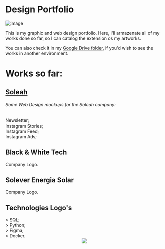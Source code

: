 # Design Portfolio

![image](https://github.com/daviebatista/design-portfolio/assets/91736880/cc5270d7-99cd-4916-a207-950996257cad)

This is my graphic and web design portfolio. Here, I'll armazenate all of my works done so far, so I can catalog the extension os my artworks.

You can also check it in my <a href="">Google Drive folder</a>, if you'd wish to see the works in another environment.

# Works so far:
<a href="https://github.com/daviebatista/design-portfolio/tree/main/Soleah%20-%20Davi"><h2>Soleah</h2></a>
<h6>Some Web Design mockups for the Soleah company:</h6>
Newsletter;
<br>
Instagram Stories;
<br>
Instagram Feed;
<br>
Instagram Ads;
  
<h2>Black & White Tech</h2>
Company Logo.

<h2>Solever Energia Solar</h2>
Company Logo.

<h2>Technologies Logo's</h2>
> SQL;
<br>
> Python;
<br>
> Figma;
<br>
> Docker.






 
<br>
<div align="center">
  <img src="https://user-images.githubusercontent.com/91736880/228610548-96679501-92a2-4b6b-8bf5-91d27ffc7628.png"  align="center">
</div>
<br>

